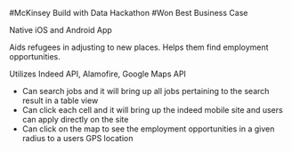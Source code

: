 #McKinsey Build with Data Hackathon
#Won Best Business Case

Native iOS and Android App

Aids refugees in adjusting to new places. Helps them find employment opportunities.

Utilizes Indeed API, Alamofire, Google Maps API 

- Can search jobs and it will bring up all jobs pertaining to the search result in a table view
- Can click each cell and it will bring up the indeed mobile site and users can apply directly on the site
- Can click on the map to see the employment opportunities in a given radius to a users GPS location

